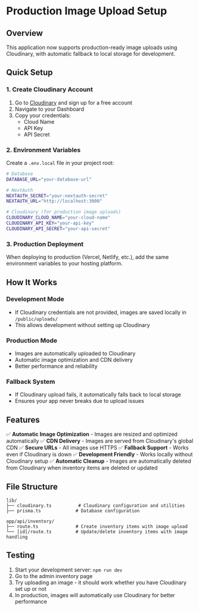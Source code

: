 # Production Image Upload Setup

## Overview
This application now supports production-ready image uploads using Cloudinary, with automatic fallback to local storage for development.

## Quick Setup

### 1. Create Cloudinary Account
1. Go to [Cloudinary](https://cloudinary.com/) and sign up for a free account
2. Navigate to your Dashboard
3. Copy your credentials:
   - Cloud Name
   - API Key
   - API Secret

### 2. Environment Variables
Create a `.env.local` file in your project root:

```bash
# Database
DATABASE_URL="your-database-url"

# NextAuth
NEXTAUTH_SECRET="your-nextauth-secret"
NEXTAUTH_URL="http://localhost:3000"

# Cloudinary (for production image uploads)
CLOUDINARY_CLOUD_NAME="your-cloud-name"
CLOUDINARY_API_KEY="your-api-key"
CLOUDINARY_API_SECRET="your-api-secret"
```

### 3. Production Deployment
When deploying to production (Vercel, Netlify, etc.), add the same environment variables to your hosting platform.

## How It Works

### Development Mode
- If Cloudinary credentials are not provided, images are saved locally in `/public/uploads/`
- This allows development without setting up Cloudinary

### Production Mode
- Images are automatically uploaded to Cloudinary
- Automatic image optimization and CDN delivery
- Better performance and reliability

### Fallback System
- If Cloudinary upload fails, it automatically falls back to local storage
- Ensures your app never breaks due to upload issues

## Features

✅ **Automatic Image Optimization** - Images are resized and optimized automatically
✅ **CDN Delivery** - Images are served from Cloudinary's global CDN
✅ **Secure URLs** - All images use HTTPS
✅ **Fallback Support** - Works even if Cloudinary is down
✅ **Development Friendly** - Works locally without Cloudinary setup
✅ **Automatic Cleanup** - Images are automatically deleted from Cloudinary when inventory items are deleted or updated

## File Structure
```
lib/
├── cloudinary.ts          # Cloudinary configuration and utilities
├── prisma.ts             # Database configuration

app/api/inventory/
├── route.ts              # Create inventory items with image upload
└── [id]/route.ts         # Update/delete inventory items with image handling
```

## Testing
1. Start your development server: `npm run dev`
2. Go to the admin inventory page
3. Try uploading an image - it should work whether you have Cloudinary set up or not
4. In production, images will automatically use Cloudinary for better performance 